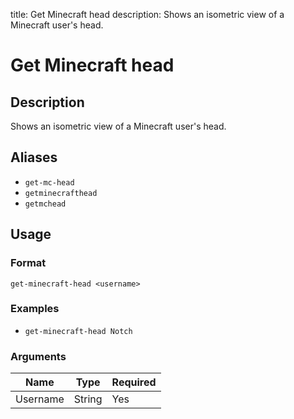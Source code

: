 title: Get Minecraft head
description: Shows an isometric view of a Minecraft user's head.

# Get Minecraft head

## Description

Shows an isometric view of a Minecraft user's head.

## Aliases

* `get-mc-head`
* `getminecrafthead`
* `getmchead`

## Usage

### Format

`get-minecraft-head <username>`

### Examples

* `get-minecraft-head Notch`

### Arguments

| Name     | Type   | Required |
|----------|--------|----------|
| Username | String | Yes      |
